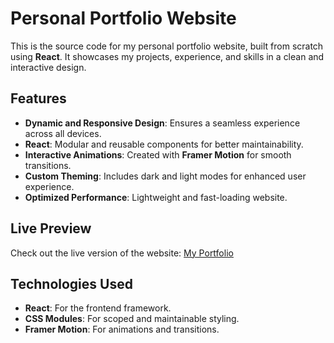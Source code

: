 # Personal Portfolio Website

This is the source code for my personal portfolio website, built from scratch using **React**. It showcases my projects, experience, and skills in a clean and interactive design.

## Features
- **Dynamic and Responsive Design**: Ensures a seamless experience across all devices.
- **React**: Modular and reusable components for better maintainability.
- **Interactive Animations**: Created with **Framer Motion** for smooth transitions.
- **Custom Theming**: Includes dark and light modes for enhanced user experience.
- **Optimized Performance**: Lightweight and fast-loading website.

## Live Preview
Check out the live version of the website: [My Portfolio](https://sudhanshugulhane.github.io)

## Technologies Used
- **React**: For the frontend framework.
- **CSS Modules**: For scoped and maintainable styling.
- **Framer Motion**: For animations and transitions.
